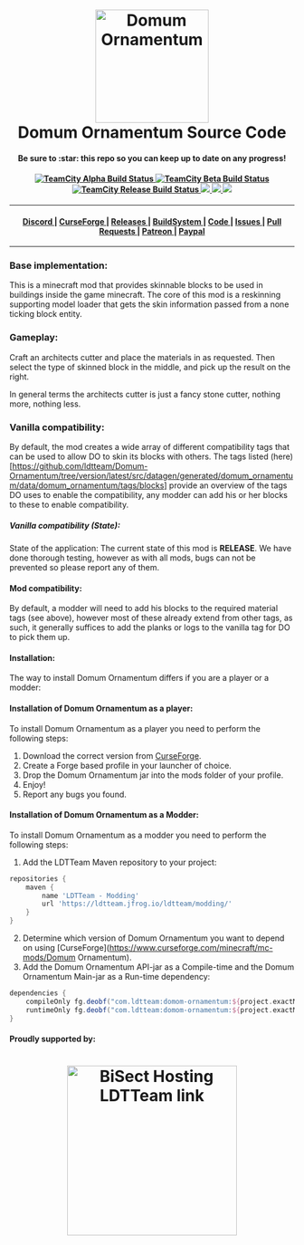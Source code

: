 <h1 align="center">
  <a name="logo" href="https://github.com/ldtteam/Domum-Ornamentum"><img src="https://github.com/ldtteam/Domum-Ornamentum/raw/version/latest/logo.png" alt="Domum Ornamentum" width="200"></a>
  <br>
  Domum Ornamentum Source Code
</h1>
<h4 align="center">Be sure to :star: this repo so you can keep up to date on any progress!</h4>
<div align="center">
  <h4>
    <a href="https://buildsystem.ldtteam.com/buildConfiguration/LetSDevTogether_Domum-Ornamentum_Alpha_Release?branch=&mode=builds">
        <img alt="TeamCity Alpha Build Status" src="https://img.shields.io/teamcity/build/e/LetSDevTogether_Domum-Ornamentum_Alpha_Release?label=Alpha&logo=Alpha%20build&server=https%3A%2F%2Fbuildsystem.ldtteam.com&style=plasticr">
    </a>
    <a href="https://buildsystem.ldtteam.com/buildConfiguration/LetSDevTogether_Domum-Ornamentum_Beta_Release?branch=&mode=builds">
        <img alt="TeamCity Beta Build Status" src="https://img.shields.io/teamcity/build/e/LetSDevTogether_Domum-Ornamentum_Beta_Release?label=Beta&logo=Beta%20build&server=https%3A%2F%2Fbuildsystem.ldtteam.com&style=plasticr">
    </a>
    <a href="https://buildsystem.ldtteam.com/buildConfiguration/LetSDevTogether_Domum-Ornamentum_Release_Release?branch=&mode=builds">
        <img alt="TeamCity Release Build Status" src="https://img.shields.io/teamcity/build/e/LetSDevTogether_Domum-Ornamentum_Release_Release?label=Release&logo=Release%20build&server=https%3A%2F%2Fbuildsystem.ldtteam.com&style=plasticr">
    </a>
    <a href="https://github.com/ldtteam/Domum-Ornamentum/stargazers">
        <img src="https://img.shields.io/github/stars/ldtteam/Domum-Ornamentum.svg?style=plasticr"/>
    </a>
    <a href="https://github.com/ldtteam/Domum-Ornamentum/commits/master">
        <img src="https://img.shields.io/github/last-commit/ldtteam/Domum-Ornamentum.svg?style=plasticr"/>
    </a>
    <a href="https://github.com/ldtteam/Domum-Ornamentum/commits/master">
        <img src="https://img.shields.io/github/commit-activity/m/ldtteam/Domum-Ornamentum.svg?style=plasticr"/>
    </a>
  </h4>
</div>
<hr />
<div align="center"><a name="menu"></a>
  <h4>
    <a href="https://discord.gg/C63JEm3aQt">
      Discord
    </a>
    <span> | </span>
    <a href="https://www.curseforge.com/minecraft/mc-mods/Domum-Ornamentum">
      CurseForge
    </a>
    <span> | </span>
    <a href="https://www.curseforge.com/minecraft/mc-mods/Domum-Ornamentum/files">
      Releases
    </a>
    <span> | </span>
    <a href="https://buildsystem.ldtteam.com/project/LetSDevTogether_Domum-Ornamentum?branch=&mode=builds">
      BuildSystem
    </a>
    <span> | </span>
    <a href="https://github.com/ldtteam/Domum-Ornamentum/">
      Code
    </a>
    <span> | </span>
    <a href="https://github.com/ldtteam/Domum-Ornamentum/issues">
      Issues
    </a>
    <span> | </span>
    <a href="https://github.com/ldtteam/Domum-Ornamentum/pulls">
      Pull Requests
    </a>
    <span> | </span>
    <a href="https://www.patreon.com/Minecolonies">
      Patreon
    </a>
    <span> | </span>
    <a href="https://www.paypal.com/cgi-bin/webscr?return=https://www.curseforge.com/projects/449945&cn=Add+special+instructions+to+the+addon+author()&business=paypal%40ldtteam.com&bn=PP-DonationsBF:btn_donateCC_LG.gif:NonHosted&cancel_return=https://www.curseforge.com/projects/449945&lc=US&item_name=Domum-Ornamentum+(from+GitHub.com)&cmd=_donations&rm=1&no_shipping=1&currency_code=USD">
      Paypal
    </a>
  </h4>
</div>
<hr />

### <a name="BaseImplementation"></a>Base implementation:
This is a minecraft mod that provides skinnable blocks to be used in buildings inside the game minecraft.
The core of this mod is a reskinning supporting model loader that gets the skin information passed from a none ticking block entity.

### <a name="Gameplay"></a>Gameplay:
Craft an architects cutter and place the materials in as requested.
Then select the type of skinned block in the middle, and pick up the result on the right.

In general terms the architects cutter is just a fancy stone cutter, nothing more, nothing less.
### <a name="VanillaCompatibility"></a>Vanilla compatibility:
By default, the mod creates a wide array of different compatibility tags that can be used to allow DO to skin its blocks with others.
The tags listed (here)[https://github.com/ldtteam/Domum-Ornamentum/tree/version/latest/src/datagen/generated/domum_ornamentum/data/domum_ornamentum/tags/blocks] provide an overview of the tags DO uses to 
enable the compatibility, any modder can add his or her blocks to these to enable compatibility.

##### <a name="VanillaCompatibilityState"></a>Vanilla compatibility (State):
State of the application:
The current state of this mod is **RELEASE**.
We have done thorough testing, however as with all mods, bugs can not be prevented so please report any of them. 

#### <a name="ModCompatibility"></a>Mod compatibility:
By default, a modder will need to add his blocks to the required material tags (see above), however most of these already extend from other tags, as such, it generally suffices to add
the planks or logs to the vanilla tag for DO to pick them up.

#### <a name="Installation"></a>Installation:
The way to install Domum Ornamentum differs if you are a player or a modder:
#### <a name="InstallationPlayer"></a>Installation of Domum Ornamentum as a player:
To install Domum Ornamentum as a player you need to perform the following steps:
1) Download the correct version from [CurseForge](https://www.curseforge.com/minecraft/mc-mods/Domum-Ornamentum).
2) Create a Forge based profile in your launcher of choice.
3) Drop the Domum Ornamentum jar into the mods folder of your profile.
4) Enjoy!
5) Report any bugs you found.

#### <a name="InstallationModder"></a>Installation of Domum Ornamentum as a Modder:
To install Domum Ornamentum as a modder you need to perform the following steps:
1) Add the LDTTeam Maven repository to your project:
```groovy
repositories {
    maven {
        name 'LDTTeam - Modding'
        url 'https://ldtteam.jfrog.io/ldtteam/modding/'
    }
}
```
2) Determine which version of Domum Ornamentum you want to depend on using [CurseForge](https://www.curseforge.com/minecraft/mc-mods/Domum Ornamentum).
3) Add the Domum Ornamentum API-jar as a Compile-time and the Domum Ornamentum Main-jar as a Run-time dependency:
```groovy
dependencies {
    compileOnly fg.deobf("com.ldtteam:domom-ornamentum:${project.exactMinecraftVersion}-${project.DomumOrnamentumVersion}:api")
    runtimeOnly fg.deobf("com.ldtteam:domom-ornamentum:${project.exactMinecraftVersion}-${project.DomumOrnamentumVersion}:universal")
}
```

#### <a name="SupportedBy"></a>Proudly supported by:
<h1 align="center">
  <a name="logo" href="https://bisecthosting.com/ldtteam"><img src="https://media.discordapp.net/attachments/697517732219846766/727581811151995071/MinecoloniesLogo2Final.png" alt="BiSect Hosting LDTTeam link" width="300"></a>
</h1>